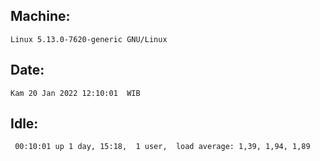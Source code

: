 ## Machine:
```
Linux 5.13.0-7620-generic GNU/Linux
```
## Date:
```
Kam 20 Jan 2022 12:10:01  WIB
```
## Idle:
```
 00:10:01 up 1 day, 15:18,  1 user,  load average: 1,39, 1,94, 1,89
```
